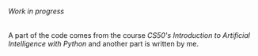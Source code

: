 ###### Work in progress


A part of the code comes from the course *CS50's Introduction to Artificial Intelligence with Python* and another part is written by me. 